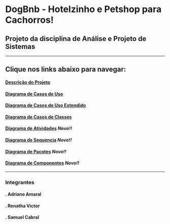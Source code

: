 # DogBnb - Hotelzinho e Petshop para Cachorros!


## Projeto da disciplina de Análise e Projeto de Sistemas

---

## Clique nos links abaixo para navegar:
#### [Descrição do Projeto](https://github.com/renathavictor/DogBnb-APS/tree/master/Descricao_do_Projeto)
#### [Diagrama de Casos de Uso](https://github.com/renathavictor/DogBnb-APS/tree/master/Diagrama_Casos_de_Uso)
#### [Diagrama de Casos de Uso Extendido](https://github.com/renathavictor/DogBnb-APS/tree/master/Diagrama_de_caso_de_uso_extendido)
#### [Diagrama de Casos de Classes](https://github.com/renathavictor/DogBnb-APS/tree/master/Diagrama_de_classes)
#### [Diagrama de Atividades](https://github.com/renathavictor/DogBnb-APS/tree/master/Diagrama_de_atividades) *Novo!!*
#### [Diagrama de Sequencia](https://github.com/renathavictor/DogBnb-APS/tree/master/Diagrama_de_sequencia) *Novo!!*
#### [Diagrama de Pacotes](https://github.com/renathavictor/DogBnb-APS/tree/master/Diagrama_de_pacotes) *Novo!!*
#### [Diagrama de Componentes](https://github.com/renathavictor/DogBnb-APS/tree/master/Diagrama_de_componentes) *Novo!!*
---

### Integrantes
#### . Adriano Amaral
#### . Renatha Victor
#### . Samuel Cabral
